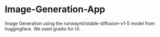 # Image-Generation-App
Image Generation using the runwayml/stable-diffusion-v1-5 model from huggingface. We used gradio for UI.
